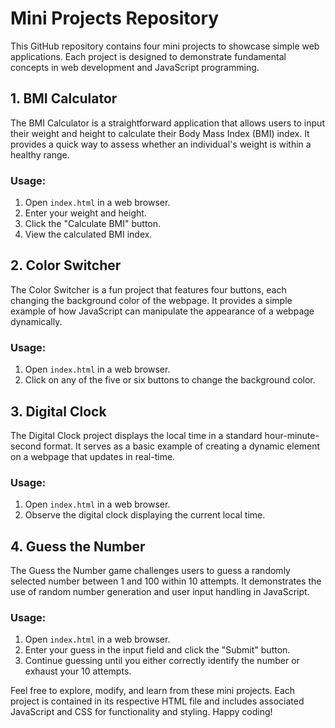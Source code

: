 # Mini Projects Repository

This GitHub repository contains four mini projects to showcase simple web applications. Each project is designed to demonstrate fundamental concepts in web development and JavaScript programming.

## 1. BMI Calculator

The BMI Calculator is a straightforward application that allows users to input their weight and height to calculate their Body Mass Index (BMI) index. It provides a quick way to assess whether an individual's weight is within a healthy range.

### Usage:
1. Open `index.html` in a web browser.
2. Enter your weight and height.
3. Click the "Calculate BMI" button.
4. View the calculated BMI index.

## 2. Color Switcher

The Color Switcher is a fun project that features four buttons, each changing the background color of the webpage. It provides a simple example of how JavaScript can manipulate the appearance of a webpage dynamically.

### Usage:
1. Open `index.html` in a web browser.
2. Click on any of the five or six buttons to change the background color.

## 3. Digital Clock

The Digital Clock project displays the local time in a standard hour-minute-second format. It serves as a basic example of creating a dynamic element on a webpage that updates in real-time.

### Usage:
1. Open `index.html` in a web browser.
2. Observe the digital clock displaying the current local time.

## 4. Guess the Number

The Guess the Number game challenges users to guess a randomly selected number between 1 and 100 within 10 attempts. It demonstrates the use of random number generation and user input handling in JavaScript.

### Usage:
1. Open `index.html` in a web browser.
2. Enter your guess in the input field and click the "Submit" button.
3. Continue guessing until you either correctly identify the number or exhaust your 10 attempts.

Feel free to explore, modify, and learn from these mini projects. Each project is contained in its respective HTML file and includes associated JavaScript and CSS for functionality and styling. Happy coding!
